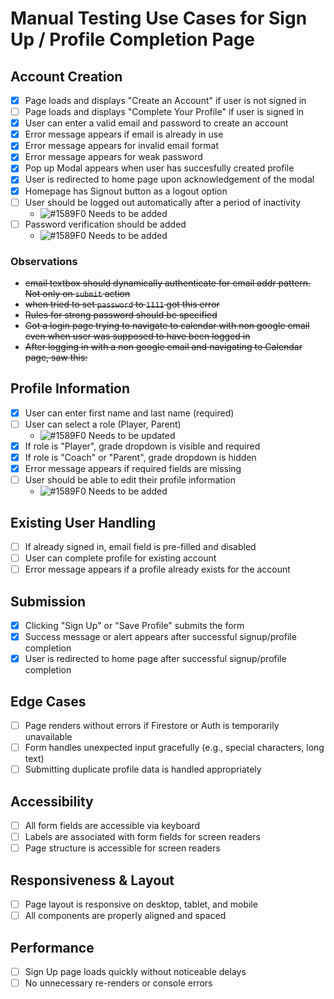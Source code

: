# Manual Testing Use Cases for Sign Up / Profile Completion Page

## Account Creation

- [x] Page loads and displays "Create an Account" if user is not signed in
- [ ] Page loads and displays "Complete Your Profile" if user is signed in
- [x] User can enter a valid email and password to create an account
- [x] Error message appears if email is already in use
- [x] Error message appears for invalid email format
- [x] Error message appears for weak password
- [x] Pop up Modal appears when user has succesfully created profile
- [x] User is redirected to home page upon acknowledgement of the modal
- [x] Homepage has Signout button as a logout option
- [ ] User should be logged out automatically after a period of inactivity
    - ![#1589F0](https://placehold.co/15x15/1589F0/1589F0.png) Needs to be added
- [ ] Password verification should be added
    - ![#1589F0](https://placehold.co/15x15/1589F0/1589F0.png) Needs to be added

### Observations
- ~~email textbox should dynamically authenticate for email addr pattern. Not only on `submit` action~~
- ~~when tried to set `password` to `1111` got this error~~
- ~~Rules for strong password should be specified~~
- ~~Got a login page trying to navigate to calendar with non google email even when user was supposed to have been logged in~~
- ~~After logging in with a non google email and navigating to Calendar page, saw this:~~ 

## Profile Information

- [x] User can enter first name and last name (required)
- [ ] User can select a role (Player, Parent)
    - ![#1589F0](https://placehold.co/15x15/1589F0/1589F0.png) Needs to be updated
- [x] If role is "Player", grade dropdown is visible and required
- [x] If role is "Coach" or "Parent", grade dropdown is hidden
- [x] Error message appears if required fields are missing
- [ ] User should be able to edit their profile information
    - ![#1589F0](https://placehold.co/15x15/1589F0/1589F0.png) Needs to be added


## Existing User Handling

- [ ] If already signed in, email field is pre-filled and disabled
- [ ] User can complete profile for existing account
- [ ] Error message appears if a profile already exists for the account

## Submission

- [x] Clicking "Sign Up" or "Save Profile" submits the form
- [x] Success message or alert appears after successful signup/profile completion
- [x] User is redirected to home page after successful signup/profile completion

## Edge Cases

- [ ] Page renders without errors if Firestore or Auth is temporarily unavailable
- [ ] Form handles unexpected input gracefully (e.g., special characters, long text)
- [ ] Submitting duplicate profile data is handled appropriately

## Accessibility

- [ ] All form fields are accessible via keyboard
- [ ] Labels are associated with form fields for screen readers
- [ ] Page structure is accessible for screen readers

## Responsiveness & Layout

- [ ] Page layout is responsive on desktop, tablet, and mobile
- [ ] All components are properly aligned and spaced

## Performance

- [ ] Sign Up page loads quickly without noticeable delays
- [ ] No unnecessary re-renders or console errors
